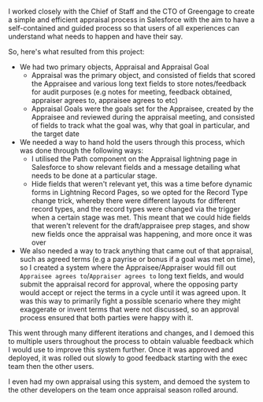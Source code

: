 I worked closely with the Chief of Staff and the CTO of Greengage to create a simple and efficient appraisal process in Salesforce with the aim to have a self-contained and guided process so that users of all experiences can understand what needs to happen and have their say.

So, here's what resulted from this project:
- We had two primary objects, Appraisal and Appraisal Goal
  - Appraisal was the primary object, and consisted of fields that scored the Appraisee and various long text fields to store notes/feedback for audit purposes (e.g notes for meeting, feedback obtained, appraiser agrees to, appraisee agrees to etc)
  - Appraisal Goals were the goals set for the Appraisee, created by the Appraisee and reviewed during the appraisal meeting, and consisted of fields to track what the goal was, why that goal in particular, and the target date
- We needed a way to hand hold the users through this process, which was done through the following ways:
  - I utilised the Path component on the Appraisal lightning page in Salesforce to show relevant fields and a message detailing what needs to be done at a particular stage.
  - Hide fields that weren't relevant yet, this was a time before dynamic forms in Lightning Record Pages, so we opted for the Record Type change trick, whereby there were different layouts for different record types, and the record types were changed via the trigger when a certain stage was met. 
This meant that we could hide fields that weren't relevent for the draft/appraisee prep stages, and show new fields once the appraisal was happening, and more once it was over
- We also needed a way to track anything that came out of that appraisal, such as agreed terms (e.g a payrise or bonus if a goal was met on time), so I created a system where the Appraisee/Appraiser would fill out `Appraisee agrees to`/`Appraiser agrees to` long text fields, and would submit the appraisal record for approval, where the opposing party would accept or reject the terms in a cycle until it was agreed upon. It was this way to primarily fight a possible scenario where they might exaggerate or invent terms that were not discussed, so an approval process ensured that both parties were happy with it.

This went through many different iterations and changes, and I demoed this to multiple users throughout the process to obtain valuable feedback which I would use to improve this system further. 
Once it was approved and deployed, it was rolled out slowly to good feedback starting with the exec team then the other users.

I even had my own appraisal using this system, and demoed the system to the other developers on the team once appraisal season rolled around.